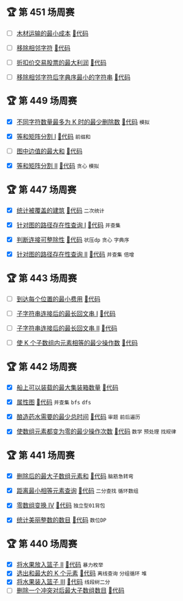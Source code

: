 ## 🏆 第 451 场周赛
- [ ] [木材运输的最小成本](https://leetcode.cn/contest/weekly-contest-451/problems/find-minimum-log-transportation-cost)
 [🎈代码](w_400/w_451/A.java)
- [ ] [移除相邻字符](https://leetcode.cn/contest/weekly-contest-451/problems/resulting-string-after-adjacent-removals)
 [🎈代码](w_400/w_451/B.java)
- [ ] [折扣价交易股票的最大利润](https://leetcode.cn/contest/weekly-contest-451/problems/maximum-profit-from-trading-stocks-with-discounts)
 [🎈代码](w_400/w_451/C.java)
- [ ] [移除相邻字符后字典序最小的字符串](https://leetcode.cn/contest/weekly-contest-451/problems/lexicographically-smallest-string-after-adjacent-removals)
 [🎈代码](w_400/w_451/D.java)



## 🏆 第 449 场周赛
- [x] [不同字符数量最多为 K 时的最少删除数](https://leetcode.cn/contest/weekly-contest-449/problems/minimum-deletions-for-at-most-k-distinct-characters)
 [🎈代码](w_400/w_449/A.java) `模拟`
- [x] [等和矩阵分割 I](https://leetcode.cn/contest/weekly-contest-449/problems/equal-sum-grid-partition-i)
 [🎈代码](w_400/w_449/B.java) `前缀和`
- [ ] [图中边值的最大和](https://leetcode.cn/contest/weekly-contest-449/problems/maximum-sum-of-edge-values-in-a-graph)
 [🎈代码](w_400/w_449/C.java)
- [x] [等和矩阵分割 II](https://leetcode.cn/contest/weekly-contest-449/problems/equal-sum-grid-partition-ii)
 [🎈代码](w_400/w_449/D.java) `贪心` `模拟`



## 🏆 第 447 场周赛
- [x] [统计被覆盖的建筑](https://leetcode.cn/contest/weekly-contest-447/problems/count-covered-buildings)
 [🎈代码](w_400/w_447/A.java) `二次统计`
- [x] [针对图的路径存在性查询 I](https://leetcode.cn/contest/weekly-contest-447/problems/path-existence-queries-in-a-graph-i)
 [🎈代码](w_400/w_447/B.java) `并查集`
- [x] [判断连接可整除性](https://leetcode.cn/contest/weekly-contest-447/problems/concatenated-divisibility)
 [🎈代码](w_400/w_447/C.java) `状压dp` `贪心` `字典序`
- [x] [针对图的路径存在性查询 II](https://leetcode.cn/contest/weekly-contest-447/problems/path-existence-queries-in-a-graph-ii)
 [🎈代码](w_400/w_447/D.java) `并查集` `倍增`



## 🏆 第 443 场周赛
- [ ] [到达每个位置的最小费用](https://leetcode.cn/contest/weekly-contest-443/problems/minimum-cost-to-reach-every-position)
 [🎈代码](w_400/w_443/A.java)
- [ ] [子字符串连接后的最长回文串 I](https://leetcode.cn/contest/weekly-contest-443/problems/longest-palindrome-after-substring-concatenation-i)
 [🎈代码](w_400/w_443/B.java)
- [ ] [子字符串连接后的最长回文串 II](https://leetcode.cn/contest/weekly-contest-443/problems/longest-palindrome-after-substring-concatenation-ii)
 [🎈代码](w_400/w_443/C.java)
- [ ] [使 K 个子数组内元素相等的最少操作数](https://leetcode.cn/contest/weekly-contest-443/problems/minimum-operations-to-make-elements-within-k-subarrays-equal)
 [🎈代码](w_400/w_443/D.java)



## 🏆 第 442 场周赛
- [x] [船上可以装载的最大集装箱数量](https://leetcode.cn/contest/weekly-contest-442/problems/maximum-containers-on-a-ship)
 [🎈代码](w_400/w_442/A.java)
- [x] [属性图](https://leetcode.cn/contest/weekly-contest-442/problems/properties-graph)
 [🎈代码](w_400/w_442/B.java) `并查集` `bfs` `dfs`
- [x] [酿造药水需要的最少总时间](https://leetcode.cn/contest/weekly-contest-442/problems/find-the-minimum-amount-of-time-to-brew-potions)
 [🎈代码](w_400/w_442/C.java) `审题` `前后遍历`
- [x] [使数组元素都变为零的最少操作次数](https://leetcode.cn/contest/weekly-contest-442/problems/minimum-operations-to-make-array-elements-zero)
 [🎈代码](w_400/w_442/D.java) `数学` `预处理` `找规律`




## 🏆 第 441 场周赛
- [x] [删除后的最大子数组元素和](https://leetcode.cn/contest/weekly-contest-441/problems/maximum-unique-subarray-sum-after-deletion) [🎈代码](w_400/w_441/A.java) `脑筋急转弯`
- [x] [距离最小相等元素查询](https://leetcode.cn/contest/weekly-contest-441/problems/closest-equal-element-queries) [🎈代码](w_400/w_441/B.java) `二分查找` `循环数组`
- [x] [零数组变换 IV](https://leetcode.cn/contest/weekly-contest-441/problems/zero-array-transformation-iv) [🎈代码](w_400/w_441/C.java) `独立型01背包`
- [x] [统计美丽整数的数目](https://leetcode.cn/contest/weekly-contest-441/problems/count-beautiful-numbers) [🎈代码](w_400/w_441/D.java) `数位DP`



## 🏆 第 440 场周赛
- [x] [将水果放入篮子 II](https://leetcode.cn/contest/weekly-contest-440/problems/fruits-into-baskets-ii) [🎈代码](w_400/w_440/A.java) `暴力枚举`
- [x] [选出和最大的 K 个元素](https://leetcode.cn/contest/weekly-contest-440/problems/choose-k-elements-with-maximum-sum) [🎈代码](w_400/w_440/B.java) `离线查询` `分组循环`  `堆`
- [x] [将水果装入篮子 III](https://leetcode.cn/contest/weekly-contest-440/problems/fruits-into-baskets-iii) [🎈代码](w_400/w_440/C.java) `线段树二分`
- [ ] [删除一个冲突对后最大子数组数目](https://leetcode.cn/contest/weekly-contest-440/problems/maximize-subarrays-after-removing-one-conflicting-pair) [🎈代码](w_400/w_440/D.java)
